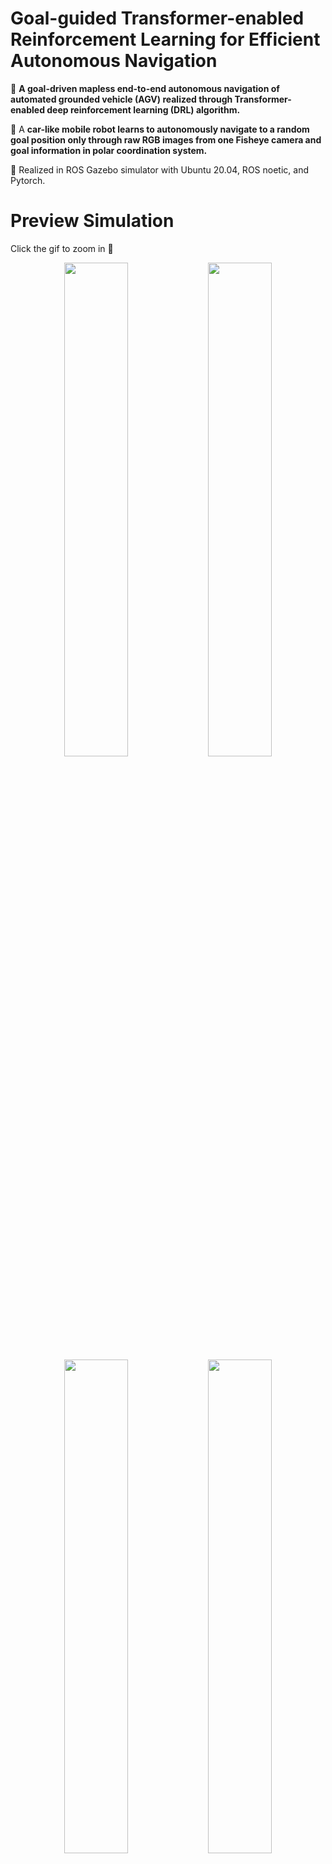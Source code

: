 # Goal-guided Transformer-enabled Reinforcement Learning for Efficient Autonomous Navigation
:dizzy: **A goal-driven mapless end-to-end autonomous navigation of automated grounded vehicle (AGV) realized through Transformer-enabled deep reinforcement learning (DRL) algorithm.**

:blue_car: A **car-like mobile robot learns to autonomously navigate to a random goal position only through raw RGB images from one Fisheye camera and goal information in polar coordination system.**

:wrench: Realized in ROS Gazebo simulator with Ubuntu 20.04, ROS noetic, and Pytorch. 

# Preview Simulation 
Click the gif to zoom in :mag_right:
<p align="center">
  <img src="https://github.com/OscarHuangWind/DRL-Transformer-SimtoReal-Navigation/blob/master/Materials/demo_0.gif" width= "45%" />
  <img src="https://github.com/OscarHuangWind/DRL-Transformer-SimtoReal-Navigation/blob/master/Materials/demo_8.gif" width= "45%" />
  <img src="https://github.com/OscarHuangWind/DRL-Transformer-SimtoReal-Navigation/blob/master/Materials/demo_2.gif" width= "45%" />
  <img src="https://github.com/OscarHuangWind/DRL-Transformer-SimtoReal-Navigation/blob/master/Materials/demo_6.gif" width= "45%" />
</p>

# Video: Sim-to-Real Experiment :arrow_lower_left:
:point_right: [<ins>GTRL Sim-to-Real Navigation Experiment Video<ins>](https://www.youtube.com/watch?v=aqJCHcsj4w0) :point_left:

# Basics
:one: [ROS Noetic](http://wiki.ros.org/noetic/Installation)

:two: [Gazebo](http://classic.gazebosim.org/tutorials?tut=install_from_source&cat=install)

:three: [Pytorch](https://pytorch.org/get-started/locally/)

# User Guidance
## Create a new Virtual environment (conda is suggested).
Specify your own name for the virtual environment, e.g., gtrl:
```
conda create -n gtrl python=3.7
```
## Activate virtual environment.
```
conda activate gtrl
```
## Install Dependencies.
```
pip install numpy tqdm natsort cpprb matplotlib einops squaternion opencv-python
sudo apt install python3-catkin-tools python3-osrf-pycommon
sudo apt-get install ros-noetic-cv-bridge
```
### (Suggested) Optional step for visualizing real-time plotting (reward curve). 
```
conda install spyder==5.2.2
```
## Clone the repository.
cd to your workspace and clone the repo.
```
git clone https://github.com/OscarHuangWind/DRL-Transformer-SimtoReal-Navigation.git
```

## Compile the workspace.
```
cd ~/$your workspace/DRL-Transformer-SimtoReal-Navigation/catkin_ws
```
```
catkin_make -DPYTHON_EXECUTABLE=/usr/bin/python3
```

## Set up the environment variables.
```
export PYTHONPATH=~/$your workspace/DRL-Transformer-SimtoReal-Navigation/catkin_ws/src/gtrl/scripts
export GAZEBO_RESOURCE_PATH=~/$your workspace/DRL-Transformer-SimtoReal-Navigation/catkin_ws/src/gtrl/launch
export LD_LIBRARY_PATH=$LD_LIBRARY_PATH:/opt/ros/noetic/lib
```
Alternatively, you can select to write these variables to the ~/.bashrc file so that it can be automatically set when opening terminal.

## Source the workspace.
```
source devel/setup.bash
```
## :heavy_exclamation_mark:Important:heavy_exclamation_mark: 
Copy all the files under models folder to your default gazebo models folder.
```
cp -a ~/$your workspace/DRL-Transformer-SimtoReal-Navigation/catkin_ws/src/gtrl/models/. ~/.gazebo/models
```
## Revise your system path in main.py file.
```
import sys
sys.path.append('/home/$your workspace/DRL-Transformer-SimtoReal-Navigation/catkin_ws/src/gtrl/scripts')
```
## Time to train and get your GTRL model!!!
```
cd ~/$your workspace/DRL-Transformer-SimtoReal-Navigation/catkin_ws/src/gtrl/scripts/SAC
```
Run it in the terminal:
```
python main.py
```
(suggested) Alternatively, if you have already installed spyder, just click the run file button in spyder.

## To kill the program, it is suggested to use following commands.
```
killall -9 rosout roslaunch rosmaster gzserver nodelet robot_state_publisher gzclient python python3
```
Alternatively, you can add alias of these commands to the ~/.bashrc file:
```
alias k9='killall -9 rosout roslaunch rosmaster gzserver nodelet robot_state_publisher gzclient python python3'
```
And type the alias in the terminal to kill all the process:
```
k9
```

# Framework

<p align="center">
<img src="https://github.com/OscarHuangWind/DRL-Transformer-SimtoReal-Navigation/blob/master/Materials/framework_final.png" width="70%">
</p>

# Goal-guided Transformer (GoT)
<p align="center">
<img src="https://github.com/OscarHuangWind/DRL-Transformer-SimtoReal-Navigation/blob/master/Materials/GoalTransformer_final.png" width="80%">
</p>

# Noise-augmented RGB images from fisheye camera
<p align="center">
<img src="https://github.com/OscarHuangWind/DRL-Transformer-SimtoReal-Navigation/blob/master/Materials/fisheye_final.png" width="60%">
</p>

# AGV and lab environment model in simulation and real world.
<p align="center">
  <img src="https://github.com/OscarHuangWind/DRL-Transformer-SimtoReal-Navigation/blob/master/Materials/gazebo_scout.png" height= "150" />
  <img src="https://github.com/OscarHuangWind/DRL-Transformer-SimtoReal-Navigation/blob/master/Materials/gazebo_world.png" height= "150" />
  <img src="https://github.com/OscarHuangWind/DRL-Transformer-SimtoReal-Navigation/blob/master/Materials/AGV.png" height= "150" />
  <img src="https://github.com/OscarHuangWind/DRL-Transformer-SimtoReal-Navigation/blob/master/Materials/Robotics_Research_Centre.png" height= "150" />
</p>

# Sim-to-Real navigaiton experiment in office environment.
<p align="center">
<img src="https://github.com/OscarHuangWind/DRL-Transformer-SimtoReal-Navigation/blob/master/Materials/office_environment.png" width="60%">
</p>
